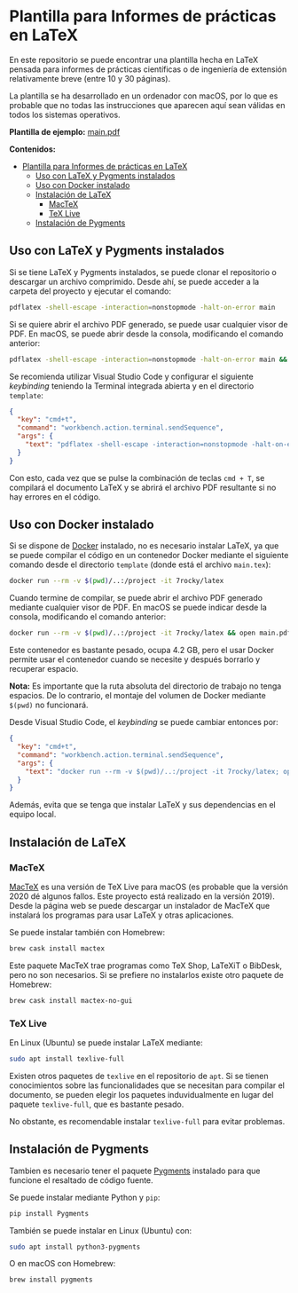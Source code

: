 # Plantilla para Informes de prácticas en LaTeX

En este repositorio se puede encontrar una plantilla hecha en LaTeX pensada para informes de prácticas científicas o de ingeniería de extensión relativamente breve (entre 10 y 30 páginas).

La plantilla se ha desarrollado en un ordenador con macOS, por lo que es probable que no todas las instrucciones que aparecen aquí sean válidas en todos los sistemas operativos.

**Plantilla de ejemplo:** [main.pdf](main.pdf)

**Contenidos:**

- [Plantilla para Informes de prácticas en LaTeX](#plantilla-para-informes-de-prácticas-en-latex)
  - [Uso con LaTeX y Pygments instalados](#h2-iduso-con-latex-y-pygments-instalados-131uso-con-latex-y-pygments-instaladosh2)
  - [Uso con Docker instalado](#h2-iduso-con-docker-instalado-108uso-con-docker-instaladoh2)
  - [Instalación de LaTeX](#h2-idinstalación-de-latex-169instalación-de-latexh2)
    - [MacTeX](#mactex)
    - [TeX Live](#tex-live)
  - [Instalación de Pygments](#h2-idinstalación-de-pygments-187instalación-de-pygmentsh2)

## Uso con LaTeX y Pygments instalados

Si se tiene LaTeX y Pygments instalados, se puede clonar el repositorio o descargar un archivo comprimido. Desde ahí, se puede acceder a la carpeta del proyecto y ejecutar el comando:

```bash
pdflatex -shell-escape -interaction=nonstopmode -halt-on-error main
```

Si se quiere abrir el archivo PDF generado, se puede usar cualquier visor de PDF. En macOS, se puede abrir desde la consola, modificando el comando anterior:

```bash
pdflatex -shell-escape -interaction=nonstopmode -halt-on-error main && open main.pdf
```

Se recomienda utilizar Visual Studio Code y configurar el siguiente _keybinding_ teniendo la Terminal integrada abierta y en el directorio `template`:

```json
{
  "key": "cmd+t",
  "command": "workbench.action.terminal.sendSequence",
  "args": {
    "text": "pdflatex -shell-escape -interaction=nonstopmode -halt-on-error main; open main.pdf\u000D"
  }
}
```

Con esto, cada vez que se pulse la combinación de teclas `cmd + T`, se compilará el documento LaTeX y se abrirá el archivo PDF resultante si no hay errores en el código.

## Uso con Docker instalado

Si se dispone de [Docker](https://docs.docker.com/get-docker/) instalado, no es necesario instalar LaTeX, ya que se puede compilar el código en un contenedor Docker mediante el siguiente comando desde el directorio `template` (donde está el archivo `main.tex`):

```bash
docker run --rm -v $(pwd)/..:/project -it 7rocky/latex
```

Cuando termine de compilar, se puede abrir el archivo PDF generado mediante cualquier visor de PDF. En macOS se puede indicar desde la consola, modificando el comando anterior:

```bash
docker run --rm -v $(pwd)/..:/project -it 7rocky/latex && open main.pdf
```

Este contenedor es bastante pesado, ocupa 4.2 GB, pero el usar Docker permite usar el contenedor cuando se necesite y después borrarlo y recuperar espacio.

**Nota:** Es importante que la ruta absoluta del directorio de trabajo no tenga espacios. De lo contrario, el montaje del volumen de Docker mediante `$(pwd)` no funcionará.

Desde Visual Studio Code, el _keybinding_ se puede cambiar entonces por:

```json
{
  "key": "cmd+t",
  "command": "workbench.action.terminal.sendSequence",
  "args": {
    "text": "docker run --rm -v $(pwd)/..:/project -it 7rocky/latex; open main.pdf\u000D"
  }
}
```

Además, evita que se tenga que instalar LaTeX y sus dependencias en el equipo local.

## Instalación de LaTeX

### MacTeX

[MacTeX](https://tug.org/mactex/) es una versión de TeX Live para macOS (es probable que la versión 2020 dé algunos fallos. Este proyecto está realizado en la versión 2019). Desde la página web se puede descargar un instalador de MacTeX que instalará los programas para usar LaTeX y otras aplicaciones.

Se puede instalar también con Homebrew:

```bash
brew cask install mactex
```

Este paquete MacTeX trae programas como TeX Shop, LaTeXiT o BibDesk, pero no son necesarios. Si se prefiere no instalarlos existe otro paquete de Homebrew:

```bash
brew cask install mactex-no-gui
```

### TeX Live

En Linux (Ubuntu) se puede instalar LaTeX mediante:

```bash
sudo apt install texlive-full
```

Existen otros paquetes de `texlive` en el repositorio de `apt`. Si se tienen conocimientos sobre las funcionalidades que se necesitan para compilar el documento, se pueden elegir los paquetes induvidualmente en lugar del paquete `texlive-full`, que es bastante pesado.

No obstante, es recomendable instalar `texlive-full` para evitar problemas.

## Instalación de Pygments

Tambien es necesario tener el paquete [Pygments](https://pygments.org) instalado para que funcione el resaltado de código fuente.

Se puede instalar mediante Python y `pip`:

```bash
pip install Pygments
```

También se puede instalar en Linux (Ubuntu) con:

```bash
sudo apt install python3-pygments
```

O en macOS con Homebrew:

```bash
brew install pygments
```

